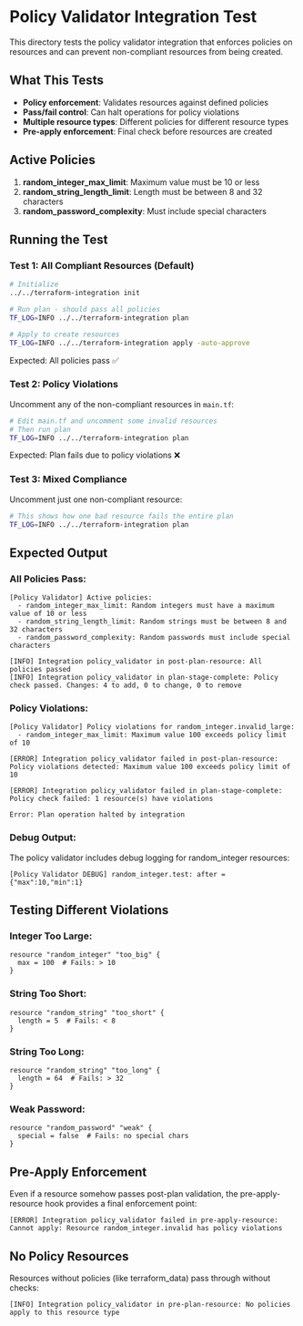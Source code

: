# Policy Validator Integration Test

This directory tests the policy validator integration that enforces policies on resources and can prevent non-compliant resources from being created.

## What This Tests

- **Policy enforcement**: Validates resources against defined policies
- **Pass/fail control**: Can halt operations for policy violations
- **Multiple resource types**: Different policies for different resource types
- **Pre-apply enforcement**: Final check before resources are created

## Active Policies

1. **random_integer_max_limit**: Maximum value must be 10 or less
2. **random_string_length_limit**: Length must be between 8 and 32 characters
3. **random_password_complexity**: Must include special characters

## Running the Test

### Test 1: All Compliant Resources (Default)

```bash
# Initialize
../../terraform-integration init

# Run plan - should pass all policies
TF_LOG=INFO ../../terraform-integration plan

# Apply to create resources
TF_LOG=INFO ../../terraform-integration apply -auto-approve
```

Expected: All policies pass ✅

### Test 2: Policy Violations

Uncomment any of the non-compliant resources in `main.tf`:

```bash
# Edit main.tf and uncomment some invalid resources
# Then run plan
TF_LOG=INFO ../../terraform-integration plan
```

Expected: Plan fails due to policy violations ❌

### Test 3: Mixed Compliance

Uncomment just one non-compliant resource:

```bash
# This shows how one bad resource fails the entire plan
TF_LOG=INFO ../../terraform-integration plan
```

## Expected Output

### All Policies Pass:
```
[Policy Validator] Active policies:
  - random_integer_max_limit: Random integers must have a maximum value of 10 or less
  - random_string_length_limit: Random strings must be between 8 and 32 characters
  - random_password_complexity: Random passwords must include special characters

[INFO] Integration policy_validator in post-plan-resource: All policies passed
[INFO] Integration policy_validator in plan-stage-complete: Policy check passed. Changes: 4 to add, 0 to change, 0 to remove
```

### Policy Violations:
```
[Policy Validator] Policy violations for random_integer.invalid_large:
  - random_integer_max_limit: Maximum value 100 exceeds policy limit of 10

[ERROR] Integration policy_validator failed in post-plan-resource: Policy violations detected: Maximum value 100 exceeds policy limit of 10

[ERROR] Integration policy_validator failed in plan-stage-complete: Policy check failed: 1 resource(s) have violations

Error: Plan operation halted by integration
```

### Debug Output:
The policy validator includes debug logging for random_integer resources:
```
[Policy Validator DEBUG] random_integer.test: after = {"max":10,"min":1}
```

## Testing Different Violations

### Integer Too Large:
```hcl
resource "random_integer" "too_big" {
  max = 100  # Fails: > 10
}
```

### String Too Short:
```hcl
resource "random_string" "too_short" {
  length = 5  # Fails: < 8
}
```

### String Too Long:
```hcl
resource "random_string" "too_long" {
  length = 64  # Fails: > 32
}
```

### Weak Password:
```hcl
resource "random_password" "weak" {
  special = false  # Fails: no special chars
}
```

## Pre-Apply Enforcement

Even if a resource somehow passes post-plan validation, the pre-apply-resource hook provides a final enforcement point:

```
[ERROR] Integration policy_validator failed in pre-apply-resource: Cannot apply: Resource random_integer.invalid has policy violations
```

## No Policy Resources

Resources without policies (like terraform_data) pass through without checks:
```
[INFO] Integration policy_validator in pre-plan-resource: No policies apply to this resource type
```